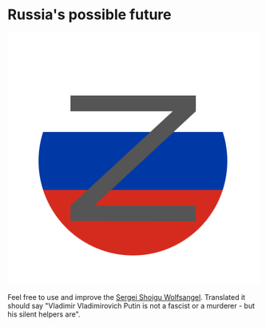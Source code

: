 # Russia's possible future

<img src="media/images/z.svg" class="img-fluid" />

Feel free to use and improve the
<a href="https://github.com/FakenewsCom/Samizdat/blob/main/public/media/images/z.svg">Sergei Shoigu Wolfsangel</a>.
Translated it should say
"Vladimir Vladimirovich Putin is not a fascist or a murderer - but his silent helpers are".
